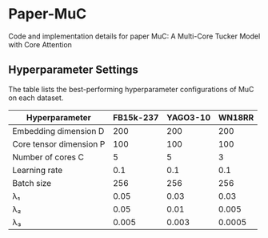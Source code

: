 # Paper-MuC
Code and implementation details for paper MuC: A Multi-Core Tucker Model with Core Attention

## Hyperparameter Settings

The table lists the best-performing hyperparameter configurations of MuC on each dataset.

| Hyperparameter        | FB15k-237 | YAGO3-10 | WN18RR |
|-----------------------|-----------|----------|--------|
| Embedding dimension D | 200       | 200      | 200    |
| Core tensor dimension P | 100     | 100      | 100    |
| Number of cores C     | 5         | 5        | 3      |
| Learning rate         | 0.1       | 0.1      | 0.1    |
| Batch size            | 256       | 256      | 256    |
| λ₁                    | 0.05      | 0.03     | 0.03   |
| λ₂                    | 0.05      | 0.01     | 0.005  |
| λ₃                    | 0.005     | 0.003    | 0.0005 |

